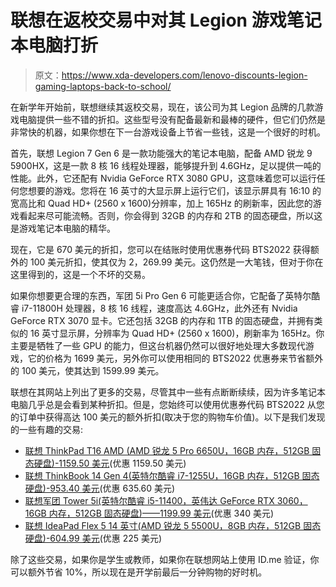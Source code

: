 # 联想在返校交易中对其 Legion 游戏笔记本电脑打折

> 原文：<https://www.xda-developers.com/lenovo-discounts-legion-gaming-laptops-back-to-school/>

在新学年开始前，联想继续其返校交易，现在，该公司为其 Legion 品牌的几款游戏电脑提供一些不错的折扣。这些型号没有配备最新和最棒的硬件，但它们仍然是非常快的机器，如果你想在下一台游戏设备上节省一些钱，这是一个很好的时机。

首先，联想 Legion 7 Gen 6 是一款功能强大的笔记本电脑，配备 AMD 锐龙 9 5900HX，这是一款 8 核 16 线程处理器，能够提升到 4.6GHz，足以提供一吨的性能。此外，它还配有 Nvidia GeForce RTX 3080 GPU，这意味着您可以运行任何您想要的游戏。您将在 16 英寸的大显示屏上运行它们，该显示屏具有 16:10 的宽高比和 Quad HD+ (2560 x 1600)分辨率，加上 165Hz 的刷新率，因此您的游戏看起来尽可能流畅。否则，你会得到 32GB 的内存和 2TB 的固态硬盘，所以这是游戏笔记本电脑的精华。

现在，它是 670 美元的折扣，您可以在结账时使用优惠券代码 BTS2022 获得额外的 100 美元折扣，使其仅为 2，269.99 美元。这仍然是一大笔钱，但对于你在这里得到的，这是一个不坏的交易。

如果你想要更合理的东西，军团 5i Pro Gen 6 可能更适合你，它配备了英特尔酷睿 i7-11800H 处理器，8 核 16 线程，速度高达 4.6GHz，此外还有 Nvidia GeForce RTX 3070 显卡。它还包括 32GB 的内存和 1TB 的固态硬盘，并拥有类似的 16 英寸显示屏，分辨率为 Quad HD+ (2560 x 1600)，刷新率为 165Hz。你主要是牺牲了一些 GPU 的能力，但这台机器仍然可以很好地处理大多数现代游戏，它的价格为 1699 美元，另外你可以使用相同的 BTS2022 优惠券来节省额外的 100 美元，使其达到 1599.99 美元。

联想在其网站上列出了更多的交易，尽管其中一些有点断断续续，因为许多笔记本电脑几乎总是会看到某种折扣。但是，您始终可以使用优惠券代码 BTS2022 从您的订单中获得高达 100 美元的额外折扣(取决于您的购物车价值)。以下是我们发现的一些有趣的交易:

*   [联想 ThinkPad T16 AMD (AMD 锐龙 5 Pro 6650U，16GB 内存，512GB 固态硬盘)-1159.50 美元](https://shop-links.co/1781822455906764943?u1=4fb3e257-efd4-49cb-9914-a51134c94d24)(优惠 1159.50 美元)
*   [联想 ThinkBook 14 Gen 4(英特尔酷睿 i7-1255U，16GB 内存，512GB 固态硬盘)-953.40 美元](https://shop-links.co/1781822457551987373?u1=b65307bc-7959-4108-93b0-2f873092e017)(优惠 635.60 美元)
*   [联想军团 Tower 5i(英特尔酷睿 i5-11400，英伟达 GeForce RTX 3060，16GB 内存，512GB 固态硬盘)——1199.99 美元](https://shop-links.co/1781822457465562981?u1=2fd3ac18-e5ff-47d9-a601-77c19155a339)(优惠 340 美元)
*   [联想 IdeaPad Flex 5 14 英寸(AMD 锐龙 5 5500U，8GB 内存，512GB 固态硬盘)-604.99 美元](https://shop-links.co/1781822457087840853?u1=8269323e-9b5d-409a-b302-0d7ec365c167)(优惠 225 美元)

除了这些交易，如果你是学生或教师，如果你在联想网站上使用 ID.me 验证，你可以额外节省 10%，所以现在是开学前最后一分钟购物的好时机。